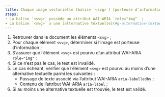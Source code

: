 ```yaml
---
title: Chaque image vectorielle (balise `<svg>`) [porteuse d’information](#g-image-porteuse-d-information), vérifie-t-elle ces conditions ? 
steps:
- La balise `<svg>` possède un attribut WAI-ARIA `role="img"` ;
- La balise `<svg>` a une [alternative textuelle](#g-alternative-textuelle-image).
---
```



1. Retrouver dans le document les éléments `<svg>` ;
2. Pour chaque élément `<svg>`, déterminer si l’image est porteuse d’information ;
3. S’assurer que l’élément `<svg>` est pourvu d’un attribut WAI-ARIA `role="img"` ;
4. Si ce n’est pas le cas, le test est invalidé.
5. Le cas échéant, vérifier que l’élément `<svg>` est pourvu au moins d’une alternative textuelle parmi les suivantes :
    * Passage de texte associé via l’attribut WAI-ARIA `aria-labelledby` ;
    * Contenu de l’attribut WAI-ARIA `aria-label` ;
6. Si au moins une alternative textuelle est trouvée, le test est validé.
